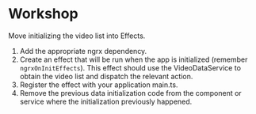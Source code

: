 # Workshop

Move initializing the video list into Effects.

1. Add the appropriate ngrx dependency.
2. Create an effect that will be run when the app is initialized
   (remember `ngrxOnInitEffects`). This effect should use the
   VideoDataService to obtain the video list and dispatch the
   relevant action.
3. Register the effect with your application main.ts.
4. Remove the previous data initialization code from the component
   or service where the initialization previously happened.
